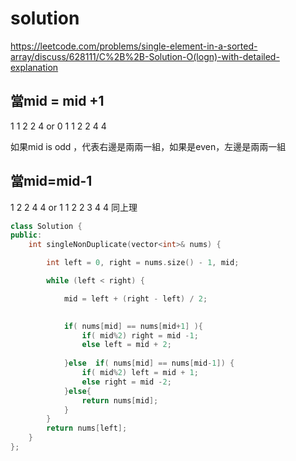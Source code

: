 # solution

https://leetcode.com/problems/single-element-in-a-sorted-array/discuss/628111/C%2B%2B-Solution-O(logn)-with-detailed-explanation

## 當mid = mid +1

1 1 2 2 4
or
0 1 1 2 2 4 4

如果mid is odd ，代表右邊是兩兩一組，如果是even，左邊是兩兩一組


## 當mid=mid-1

1 2 2 4 4
or
1 1 2 2 3 4 4
同上理

```c++
class Solution {
public:
	int singleNonDuplicate(vector<int>& nums) {

		int left = 0, right = nums.size() - 1, mid;

		while (left < right) {

			mid = left + (right - left) / 2;

            
            if( nums[mid] == nums[mid+1] ){
                if( mid%2) right = mid -1;
                else left = mid + 2;
                
            }else  if( nums[mid] == nums[mid-1]) {
                if( mid%2) left = mid + 1;
                else right = mid -2;
            }else{
                return nums[mid];
            }       
		}
        return nums[left];	
	}
};
```

